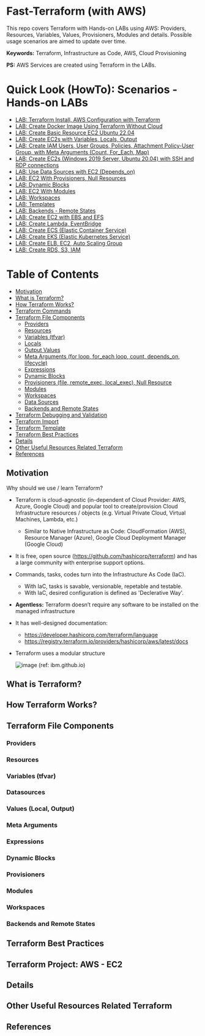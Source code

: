# Fast-Terraform (with AWS)
This repo covers Terraform with Hands-on LABs using AWS: Providers, Resources, Variables, Values, Provisioners, Modules and details. Possible usage scenarios are aimed to update over time.

**Keywords:** Terraform, Infrastructure as Code, AWS, Cloud Provisioning

**PS:** AWS Services are created using Terraform in the LABs. 

# Quick Look (HowTo): Scenarios - Hands-on LABs
- [LAB: Terraform Install, AWS Configuration with Terraform](https://github.com/omerbsezer/Fast-Terraform/blob/main/Terraform-Install-AWS-Configuration.md)
- [LAB: Create Docker Image Using Terraform Without Cloud](https://github.com/omerbsezer/Fast-Terraform/blob/main/Terraform-Docker-Without-Cloud.md)
- [LAB: Create Basic Resource EC2 Ubuntu 22.04](https://github.com/omerbsezer/Fast-Terraform/blob/main/Basic-Resource-EC2-Ubuntu.md)
- [LAB: Create EC2s with Variables, Locals, Output](https://github.com/omerbsezer/Fast-Terraform/blob/main/EC2-Variables-Locals-Output.md)
- [LAB: Create IAM Users, User Groups, Policies, Attachment Policy-User Group, with Meta Arguments (Count, For_Each, Map)](https://github.com/omerbsezer/Fast-Terraform/blob/main/IAM-User-Group-Policy-Count-ForEach-Map.md)
- [LAB: Create EC2s (Windows 2019 Server, Ubuntu 20.04) with SSH and RDP connections]()
- [LAB: Use Data Sources with EC2 (Depends_on)]()
- [LAB: EC2 With Provisioners, Null Resources]()
- [LAB: Dynamic Blocks]()
- [LAB: EC2 With Modules]()
- [LAB: Workspaces]()
- [LAB: Templates]()
- [LAB: Backends - Remote States]()
- [LAB: Create EC2 with EBS and EFS]()
- [LAB: Create Lambda, EventBridge]()
- [LAB: Create ECS (Elastic Container Service)]()
- [LAB: Create EKS (Elastic Kubernetes Service)]()
- [LAB: Create ELB, EC2, Auto Scaling Group]()
- [LAB: Create RDS, S3, IAM]()

# Table of Contents
- [Motivation](#motivation)
- [What is Terraform?](#what_is_terraform)
- [How Terraform Works?](#how_terrafom_works)
- [Terraform Commands](#terrafom_commands)
- [Terraform File Components](#terrafom_file_components)
  - [Providers](#providers)
  - [Resources](#resources)
  - [Variables (tfvar)](#variables)
  - [Locals](#locals)
  - [Output Values](#output_values)
  - [Meta Arguments (for loop, for_each loop, count, depends_on, lifecycle)](#meta_arguments)
  - [Expressions](#expressions)
  - [Dynamic Blocks](#dynamic_blocks)
  - [Provisioners (file, remote_exec, local_exec), Null Resource](#provisioners)
  - [Modules](#modules)
  - [Workspaces](#workspaces)
  - [Data Sources](#data_sources)
  - [Backends and Remote States](#backends_remote_states)
- [Terraform Debugging and Validation](#debugging_validation)
- [Terraform Import](#import)  
- [Terraform Template](#template)
- [Terraform Best Practices](#best_practice)
- [Details](#details)
- [Other Useful Resources Related Terraform](#resource)
- [References](#references)

## Motivation <a name="motivation"></a>

Why should we use / learn Terraform?
- Terraform is cloud-agnostic (in-dependent of Cloud Provider: AWS, Azure, Google Cloud) and popular tool to create/provision Cloud Infrastructure resources / objects (e.g. Virtual Private Cloud, Virtual Machines, Lambda, etc.)
  - Similar to Native Infrastructure as Code: CloudFormation (AWS), Resource Manager (Azure), Google Cloud Deployment Manager (Google Cloud) 
- It is free, open source (https://github.com/hashicorp/terraform) and has a large community with enterprise support options.
- Commands, tasks, codes turn into the Infrastructure As Code (IaC).
  - With IaC, tasks is savable, versionable, repetable and testable.
  - With IaC, desired configuration is defined as 'Declerative Way'.
- **Agentless:** Terraform doesn’t require any software to be installed on the managed infrastructure
- It has well-designed documentation:
  - https://developer.hashicorp.com/terraform/language
  - https://registry.terraform.io/providers/hashicorp/aws/latest/docs
- Terraform uses a modular structure  

  ![image](https://user-images.githubusercontent.com/10358317/202700302-d651cf08-dd55-44ea-a88c-8ee4186d9438.png) (ref: ibm.github.io)

## What is Terraform? <a name="what_is_terraform"></a>

## How Terraform Works? <a name="how_terrafom_works"></a>

## Terraform File Components <a name="terrafom_file_components"></a>

### Providers <a name="providers"></a>

### Resources <a name="resources"></a>

### Variables (tfvar) <a name="variables"></a>

### Datasources <a name="datasources"></a>

### Values (Local, Output) <a name="values"></a>

### Meta Arguments <a name="meta_arguments"></a>

### Expressions <a name="expressions"></a>

### Dynamic Blocks <a name="dynamic_blocks"></a>

### Provisioners <a name="provisioners"></a>

### Modules <a name="modules"></a>

### Workspaces <a name="workspaces"></a>

### Backends and Remote States <a name="backends_remote_states"></a>

## Terraform Best Practices <a name="best_practice"></a>

## Terraform Project: AWS - EC2 <a name="project1"></a>

## Details <a name="details"></a>

## Other Useful Resources Related Terraform <a name="resource"></a>

## References <a name="references"></a>
